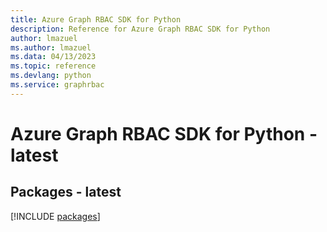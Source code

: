 ```yaml
---
title: Azure Graph RBAC SDK for Python
description: Reference for Azure Graph RBAC SDK for Python
author: lmazuel
ms.author: lmazuel
ms.data: 04/13/2023
ms.topic: reference
ms.devlang: python
ms.service: graphrbac
---
```

# Azure Graph RBAC SDK for Python - latest
## Packages - latest
[!INCLUDE [packages](graph-rbac-index.md)]